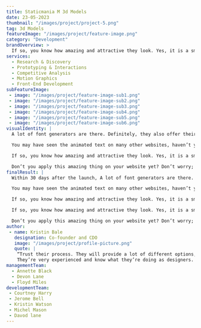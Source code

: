 ```yaml
---
title: Staticmania M 3d Models
date: 23-05-2023
thumbnail: "/images/project/project-5.png"
tag: 3d Models
featureImage: "/images/project/feature-image.png"
category: "Development"
brandOverview: >
  If so, you know how amazing and attractive they look. Yes, it is a smart way to grow the reader’s attention, and the moving text inspires the users to concentrate on that specific part, especially. Don’t you apply this amazing thing on your website yet? Don’t worry; we are offering our helping hand, just hold.
services:
  - Research & Discovery
  - Prototyping & Interactions
  - Competitive Analysis
  - Motion Graphics
  - Front-End Development
subFeatureImage:
 - image: "/images/project/feature-image-sub1.png"
 - image: "/images/project/feature-image-sub2.png"
 - image: "/images/project/feature-image-sub3.png"
 - image: "/images/project/feature-image-sub4.png"
 - image: "/images/project/feature-image-sub5.png"
 - image: "/images/project/feature-image-sub6.png"
visualIdentity: |
  A lot of font generators are there. Definitely, they also offer their own features. But we recommend exclusive Addons animated text generator widgets. Don’t you want to know why? Well, numerous reasons are there for choosing this widget. However, the followings are the primary reasons.

  You may have seen the animated text on many other websites, haven’t you?

  If so, you know how amazing and attractive they look. Yes, it is a smart way to grow the reader’s attention, and the moving text inspires the users to concentrate on that specific part, especially.

  Don’t you apply this amazing thing on your website yet? Don’t worry; we are offering our helping hand, just hold. If you use the animated text widget of exclusive addons for elementor, it’s a matter of a while to animate your desired text anytime. The widget lets you add free animated text in different styles as you like. In a word, it gives you the option to configure text in your own preference. Can’t you believe it? Let’s see.
finalResult: |
  Within 30 days after the launch, A lot of font generators are there. Definitely, they also offer their own features. But we recommend exclusive Addons animated text generator widgets. Don’t you want to know why? Well, numerous reasons are there for choosing this widget. However, the followings are the primary reasons.

  You may have seen the animated text on many other websites, haven’t you?

  If so, you know how amazing and attractive they look. Yes, it is a smart way to grow the reader’s attention, and the moving text inspires the users to concentrate on that specific part, especially.

  If so, you know how amazing and attractive they look. Yes, it is a smart way to grow the reader’s attention, and the moving text inspires the users to concentrate on that specific part, especially.

  Don’t you apply this amazing thing on your website yet? Don’t worry; we are offering our helping hand, just hold.
author:
 - name: Kristin Bale
   designation: Co-founder and CDO
   image: "/images/project/profile-picture.png"
   quote: |
    “Trust their process. They will provide a lot of different options, but generally, they’ve put a lot of thinking behind them.
    They’re very experienced and know what they’re doing as designers. Listen to them and they will help elevate your brand and achieve your goals.” 😍
managementTeam:
  - Annette Black
  - Devon Lane
  - Floyd Miles
developmentTeam: 
 - Courtney Harry
 - Jerome Bell
 - Kristin Watson
 - Michel Mason
 - Davod lane
---
```

